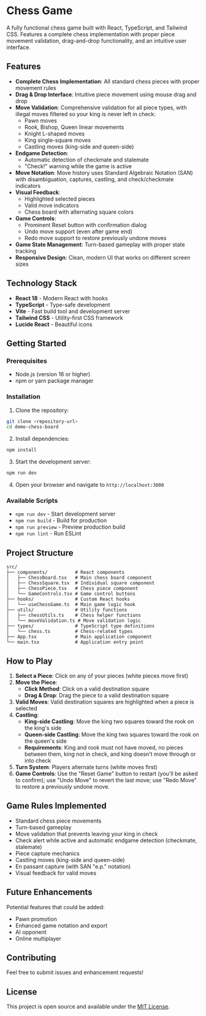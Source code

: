 # Chess Game

A fully functional chess game built with React, TypeScript, and Tailwind CSS. Features a complete chess implementation with proper piece movement validation, drag-and-drop functionality, and an intuitive user interface.

## Features

- **Complete Chess Implementation**: All standard chess pieces with proper movement rules
- **Drag & Drop Interface**: Intuitive piece movement using mouse drag and drop
- **Move Validation**: Comprehensive validation for all piece types, with illegal moves filtered so your king is never left in check:
  - Pawn moves
  - Rook, Bishop, Queen linear movements
  - Knight L-shaped moves
  - King single-square moves
  - Castling moves (king-side and queen-side)
- **Endgame Detection**:
  - Automatic detection of checkmate and stalemate
  - "Check!" warning while the game is active
- **Move Notation**: Move history uses Standard Algebraic Notation (SAN) with disambiguation, captures, castling, and check/checkmate indicators
- **Visual Feedback**: 
  - Highlighted selected pieces
  - Valid move indicators
  - Chess board with alternating square colors
- **Game Controls**:
  - Prominent Reset button with confirmation dialog
  - Undo move support (even after game end)
  - Redo move support to restore previously undone moves
- **Game State Management**: Turn-based gameplay with proper state tracking
- **Responsive Design**: Clean, modern UI that works on different screen sizes

## Technology Stack

- **React 18** - Modern React with hooks
- **TypeScript** - Type-safe development
- **Vite** - Fast build tool and development server
- **Tailwind CSS** - Utility-first CSS framework
- **Lucide React** - Beautiful icons

## Getting Started

### Prerequisites

- Node.js (version 16 or higher)
- npm or yarn package manager

### Installation

1. Clone the repository:
```bash
git clone <repository-url>
cd demo-chess-board
```

2. Install dependencies:
```bash
npm install
```

3. Start the development server:
```bash
npm run dev
```

4. Open your browser and navigate to `http://localhost:3000`

### Available Scripts

- `npm run dev` - Start development server
- `npm run build` - Build for production
- `npm run preview` - Preview production build
- `npm run lint` - Run ESLint

## Project Structure

```
src/
├── components/          # React components
│   ├── ChessBoard.tsx   # Main chess board component
│   ├── ChessSquare.tsx  # Individual square component
│   ├── ChessPiece.tsx   # Chess piece component
│   └── GameControls.tsx # Game control buttons
├── hooks/               # Custom React hooks
│   └── useChessGame.ts  # Main game logic hook
├── utils/               # Utility functions
│   ├── chessUtils.ts    # Chess helper functions
│   └── moveValidation.ts # Move validation logic
├── types/               # TypeScript type definitions
│   └── chess.ts         # Chess-related types
├── App.tsx              # Main application component
└── main.tsx             # Application entry point
```

## How to Play

1. **Select a Piece**: Click on any of your pieces (white pieces move first)
2. **Move the Piece**: 
   - **Click Method**: Click on a valid destination square
   - **Drag & Drop**: Drag the piece to a valid destination square
3. **Valid Moves**: Valid destination squares are highlighted when a piece is selected
4. **Castling**: 
   - **King-side Castling**: Move the king two squares toward the rook on the king's side
   - **Queen-side Castling**: Move the king two squares toward the rook on the queen's side
   - **Requirements**: King and rook must not have moved, no pieces between them, king not in check, and king doesn't move through or into check
5. **Turn System**: Players alternate turns (white moves first)
6. **Game Controls**: Use the "Reset Game" button to restart (you'll be asked to confirm); use "Undo Move" to revert the last move; use "Redo Move" to restore a previously undone move.

## Game Rules Implemented

- Standard chess piece movements
- Turn-based gameplay
- Move validation that prevents leaving your king in check
- Check alert while active and automatic endgame detection (checkmate, stalemate)
- Piece capture mechanics
- Castling moves (king-side and queen-side)
- En passant capture (with SAN "e.p." notation)
- Visual feedback for valid moves

## Future Enhancements

Potential features that could be added:
- Pawn promotion
- Enhanced game notation and export
- AI opponent
- Online multiplayer

## Contributing

Feel free to submit issues and enhancement requests!

## License

This project is open source and available under the [MIT License](LICENSE).